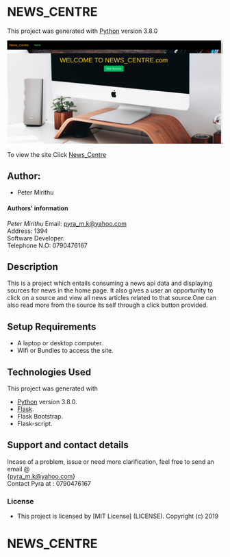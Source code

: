 # NEWS_CENTRE

This project was generated with [Python](https://www.python.org/) version 3.8.0 <br>

![picture](./news_app/static/images/news.png)

To view the site Click [News_Centre](https://pyranewscentre.herokuapp.com/)

## Author: 
  * Peter Mirithu 

#### Authors' information
*Peter Mirithu*
    Email: pyra_m.k@yahoo.com <br>
    Address: 1394 <br>
    Software Developer.<br>
    Telephone N.O: 0790476167          
## Description
 This is a project which entails consuming a news api data and displaying sources for news in the home page. It also gives a user an opportunity to click on a source and view all news articles related to that source.One can also read more from the source its self through a click button provided.

## Setup Requirements
* A laptop or desktop computer.
* Wifi or Bundles to access the site.

## Technologies Used
  This project was generated with
  * [Python](https://www.python.org/) version 3.8.0. 
  * [Flask](https://www.fullstackpython.com/flask.html).
  * Flask Bootstrap.
  * Flask-script.



 ## Support and contact details
 Incase of a problem, issue or need more clarification, feel free to send an email @<br> {pyra_m.k@yahoo.com}<br>
 Contact Pyra at : 0790476167

 ### License
* This project is licensed by [MIT License] (LICENSE).
  Copyright (c) 2019 
  
# NEWS_CENTRE

